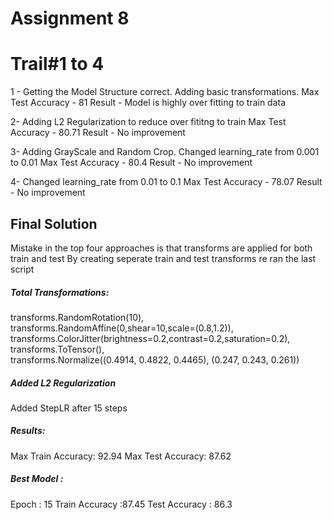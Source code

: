 # Assignment 8

Trail#1 to 4 
=============
1 - 
Getting the Model Structure correct. Adding basic transformations.
Max Test Accuracy - 81
Result - Model is highly over fitting to train data

2- 
Adding L2 Regularization to reduce over fititng to train
Max Test Accuracy - 80.71
Result - No improvement

3-
Adding GrayScale and Random Crop. Changed learning_rate from 0.001 to 0.01
Max Test Accuracy - 80.4
Result - No improvement

4-
Changed learning_rate from 0.01 to 0.1
Max Test Accuracy - 78.07
Result - No improvement

## Final Solution
Mistake in the top four approaches is that transforms are applied for both train and test
By creating seperate train and test transforms re ran the last script

##### Total Transformations:
transforms.RandomRotation(10),  
transforms.RandomAffine(0,shear=10,scale=(0.8,1.2)),  
transforms.ColorJitter(brightness=0.2,contrast=0.2,saturation=0.2),     
transforms.ToTensor(),   
transforms.Normalize((0.4914, 0.4822, 0.4465), (0.247, 0.243, 0.261))   

##### Added L2 Regularization
Added StepLR after 15 steps

##### Results:
Max Train Accuracy: 92.94
Max Test Accuracy: 87.62

##### Best Model :
Epoch : 15
Train Accuracy :87.45
Test Accuracy : 86.3



